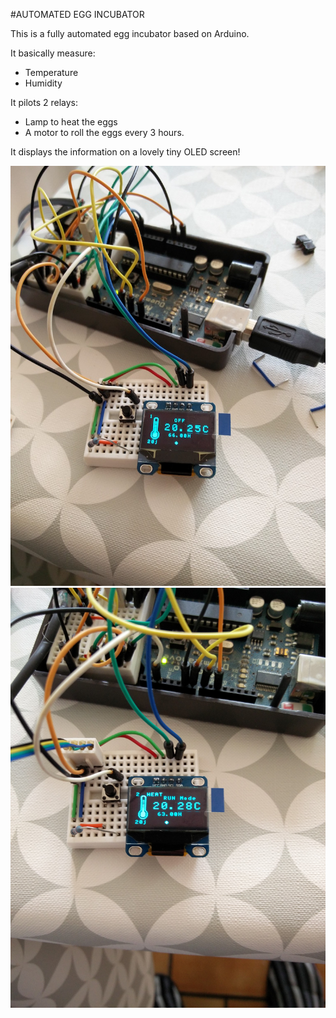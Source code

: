 #AUTOMATED EGG INCUBATOR

This is a fully automated egg incubator based on Arduino.

It basically measure:
- Temperature
- Humidity

It pilots 2 relays:
- Lamp to heat the eggs
- A motor to roll the eggs every 3 hours.

It displays the information on a lovely tiny OLED screen!

![alt tag](./Couveuse1.jpg)
![alt tag](./Couveuse2.jpg)
